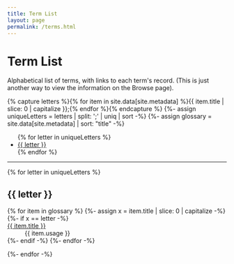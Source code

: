 ```yaml
---
title: Term List
layout: page
permalink: /terms.html
---
```


# Term List

Alphabetical list of terms, with links to each term's record. (This is just another way to view the information on the Browse page).

{% capture letters %}{% for item in site.data[site.metadata] %}{{ item.title | slice: 0 | capitalize }};{% endfor %}{% endcapture %}
{%- assign uniqueLetters = letters | split: ';' | uniq | sort -%}
{%- assign glossary = site.data[site.metadata] | sort: "title" -%}

<ul class="list-inline">
{% for letter in uniqueLetters %}
<li class="list-inline-item h2"><a href="#{{ letter }}">{{ letter }}</a></li>
{% endfor %}
</ul>
<hr>

<div>

{% for letter in uniqueLetters %}
<h2 class="pt-4" id="{{ letter }}">{{ letter }}</h2>

<dl id="glossary-list">
{% for item in glossary %}
{%- assign x = item.title | slice: 0 | capitalize -%}
{%- if x == letter -%}
    <dt class="glossary-def"><a href="{{ '/items/' | append: item.objectid | append: '.html' | relative_url }}">
    {{ item.title }}</a></dt> 
    <dd>{{ item.usage }}</dd>
{%- endif -%}
{%- endfor -%}
</dl>

{%- endfor -%}
</div>
